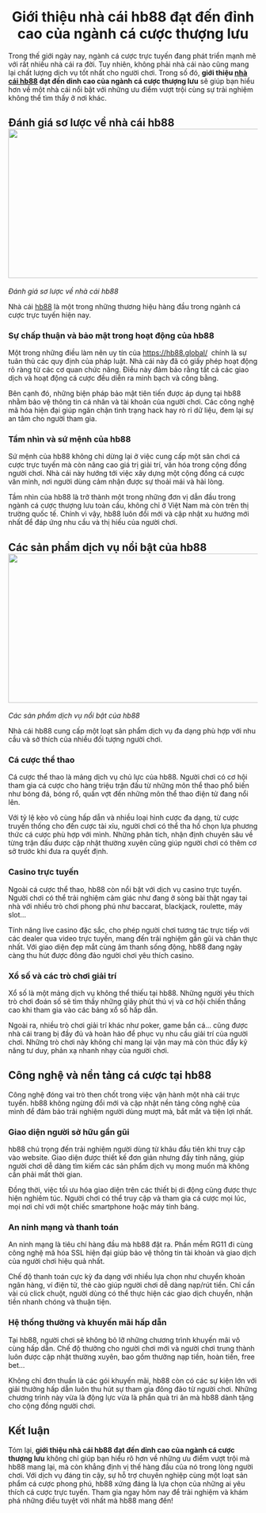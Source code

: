 <h1 style="text-align:center"><strong>Giới thiệu nh&agrave; c&aacute;i hb88 đạt đến đỉnh cao của ng&agrave;nh c&aacute; cược thượng lưu</strong></h1>

<p>Trong thế giới ng&agrave;y nay, ng&agrave;nh c&aacute; cược trực tuyến đang ph&aacute;t triển mạnh mẽ với rất nhiều nh&agrave; c&aacute;i ra đời. Tuy nhi&ecirc;n, kh&ocirc;ng phải nh&agrave; c&aacute;i n&agrave;o cũng mang lại chất lượng dịch vụ tốt nhất cho người chơi. Trong số đ&oacute;, <strong>giới thiệu </strong><a href="https://hb88.global/"><strong>nh&agrave; c&aacute;i hb88</strong></a><strong> đạt đến dỉnh cao của ng&agrave;nh c&aacute; cược thượng lưu</strong> sẽ gi&uacute;p bạn hiểu hơn về một nh&agrave; c&aacute;i nổi bật với những ưu điểm vượt trội c&ugrave;ng sự trải nghiệm kh&ocirc;ng thể t&igrave;m thấy ở nơi kh&aacute;c.</p>

<h2><strong>Đ&aacute;nh gi&aacute; sơ lược về nh&agrave; c&aacute;i hb88</strong><strong><img src="https://lh7-rt.googleusercontent.com/docsz/AD_4nXcazH5AP4xR_6OPPvr-PjqiP8UDOc9OosOQSYUj6Mz3Nu8gf3h3xfTe3m-OjrK3HvIv2X_KMtkOOO5LX0-wENAeiRD3pEdJcoEluv11b6ePN3wtisfpm3kVwBqTmgsu-FlryVsSVg?key=qeRl6YYLqiVa-DbIfemQ5ykP" style="height:301px; margin-left:0px; margin-top:0px; width:602px" /></strong></h2>

<p><em>Đ&aacute;nh gi&aacute; sơ lược về nh&agrave; c&aacute;i hb88</em></p>

<p>Nh&agrave; c&aacute;i <a href="https://hb88.global/">hb88</a> l&agrave; một trong những thương hiệu h&agrave;ng đầu trong ng&agrave;nh c&aacute; cược trực tuyến hiện nay.&nbsp;</p>

<h3><strong>Sự chấp thuận v&agrave; bảo mật trong hoạt động của hb88</strong></h3>

<p>Một trong những điều l&agrave;m n&ecirc;n uy t&iacute;n của <a href="https://hb88.global/">https://hb88.global/</a>&nbsp; ch&iacute;nh l&agrave; sự tu&acirc;n thủ c&aacute;c quy định của ph&aacute;p luật. Nh&agrave; c&aacute;i n&agrave;y đ&atilde; c&oacute; giấy ph&eacute;p hoạt động r&otilde; r&agrave;ng từ c&aacute;c cơ quan chức năng. Điều n&agrave;y đảm bảo rằng tất cả c&aacute;c giao dịch v&agrave; hoạt động c&aacute; cược đều diễn ra minh bạch v&agrave; c&ocirc;ng bằng.</p>

<p>B&ecirc;n cạnh đ&oacute;, những biện ph&aacute;p bảo mật ti&ecirc;n tiến được &aacute;p dụng tại hb88 nhằm bảo vệ th&ocirc;ng tin c&aacute; nh&acirc;n v&agrave; t&agrave;i khoản của người chơi. C&aacute;c c&ocirc;ng nghệ m&atilde; h&oacute;a hiện đại gi&uacute;p ngăn chặn t&igrave;nh trạng hack hay r&ograve; rỉ dữ liệu, đem lại sự an t&acirc;m cho người tham gia.</p>

<h3><strong>Tầm nh&igrave;n v&agrave; sứ mệnh của hb88</strong></h3>

<p>Sứ mệnh của hb88 kh&ocirc;ng chỉ dừng lại ở việc cung cấp một s&acirc;n chơi c&aacute; cược trực tuyến m&agrave; c&ograve;n n&acirc;ng cao gi&aacute; trị giải tr&iacute;, văn h&oacute;a trong cộng đồng người chơi. Nh&agrave; c&aacute;i n&agrave;y hướng tới việc x&acirc;y dựng một cộng đồng c&aacute; cược văn minh, nơi người d&ugrave;ng cảm nhận được sự thoải m&aacute;i v&agrave; h&agrave;i l&ograve;ng.</p>

<p>Tầm nh&igrave;n của hb88 l&agrave; trở th&agrave;nh một trong những đơn vị dẫn đầu trong ng&agrave;nh c&aacute; cược thượng lưu to&agrave;n cầu, kh&ocirc;ng chỉ ở Việt Nam m&agrave; c&ograve;n tr&ecirc;n thị trường quốc tế. Ch&iacute;nh v&igrave; vậy, hb88 lu&ocirc;n đổi mới v&agrave; cập nhật xu hướng mới nhất để đ&aacute;p ứng nhu cầu v&agrave; thị hiếu của người chơi.</p>

<h2><strong>C&aacute;c sản phẩm dịch vụ nổi bật của hb88</strong><strong><img src="https://lh7-rt.googleusercontent.com/docsz/AD_4nXda3-mCytaNQMNf-GTqMWDdocKxROt-1HMcjC_cJ30ksRlLGwfptJ4kWVt-1dZ1X_Dawi1owkRZcG-VuBd978p6RD4SfzfRUd6oHis-w12QWv8PiRTjf5Q4SihFnriv6do2ZWdlUw?key=qeRl6YYLqiVa-DbIfemQ5ykP" style="height:301px; margin-left:0px; margin-top:0px; width:602px" /></strong></h2>

<p><em>C&aacute;c sản phẩm dịch vụ nổi bật của hb88</em></p>

<p>Nh&agrave; c&aacute;i hb88 cung cấp một loạt sản phẩm dịch vụ đa dạng ph&ugrave; hợp với nhu cầu v&agrave; sở th&iacute;ch của nhiều đối tượng người chơi.</p>

<h3><strong>C&aacute; cược thể thao</strong></h3>

<p>C&aacute; cược thể thao l&agrave; mảng dịch vụ chủ lực của hb88. Người chơi c&oacute; cơ hội tham gia c&aacute; cược cho h&agrave;ng triệu trận đấu từ những m&ocirc;n thể thao phổ biến như b&oacute;ng đ&aacute;, b&oacute;ng rổ, quần vợt đến những m&ocirc;n thể thao điện tử đang nổi l&ecirc;n.</p>

<p>Với tỷ lệ k&egrave;o v&ocirc; c&ugrave;ng hấp dẫn v&agrave; nhiều loại h&igrave;nh cược đa dạng, từ cược truyền thống cho đến cược t&agrave;i xỉu, người chơi c&oacute; thể tha hồ chọn lựa phương thức c&aacute; cược ph&ugrave; hợp với m&igrave;nh. Những ph&acirc;n t&iacute;ch, nhận định chuy&ecirc;n s&acirc;u về từng trận đấu được cập nhật thường xuy&ecirc;n cũng gi&uacute;p người chơi c&oacute; th&ecirc;m cơ sở trước khi đưa ra quyết định.</p>

<h3><strong>Casino trực tuyến</strong></h3>

<p>Ngo&agrave;i c&aacute; cược thể thao, hb88 c&ograve;n nổi bật với dịch vụ casino trực tuyến. Người chơi c&oacute; thể trải nghiệm cảm gi&aacute;c như đang ở s&ograve;ng b&agrave;i thật ngay tại nh&agrave; với nhiều tr&ograve; chơi phong ph&uacute; như baccarat, blackjack, roulette, m&aacute;y slot&hellip;</p>

<p>T&iacute;nh năng live casino đặc sắc, cho ph&eacute;p người chơi tương t&aacute;c trực tiếp với c&aacute;c dealer qua video trực tuyến, mang đến trải nghiệm gần gũi v&agrave; ch&acirc;n thực nhất. Với giao diện đẹp mắt c&ugrave;ng &acirc;m thanh sống động, hb88 đang ng&agrave;y c&agrave;ng thu h&uacute;t được đ&ocirc;ng đảo người chơi y&ecirc;u th&iacute;ch casino.</p>

<h3><strong>Xổ số v&agrave; c&aacute;c tr&ograve; chơi giải tr&iacute;</strong></h3>

<p>Xổ số l&agrave; một mảng dịch vụ kh&ocirc;ng thể thiếu tại hb88. Những người y&ecirc;u th&iacute;ch tr&ograve; chơi đo&aacute;n số sẽ t&igrave;m thấy những gi&acirc;y ph&uacute;t th&uacute; vị v&agrave; cơ hội chiến thắng cao khi tham gia v&agrave;o c&aacute;c bảng xổ số hấp dẫn.</p>

<p>Ngo&agrave;i ra, nhiều tr&ograve; chơi giải tr&iacute; kh&aacute;c như poker, game bắn c&aacute;&hellip; cũng được nh&agrave; c&aacute;i trang bị đầy đủ v&agrave; ho&agrave;n hảo để phục vụ nhu cầu giải tr&iacute; của người chơi. Những tr&ograve; chơi n&agrave;y kh&ocirc;ng chỉ mang lại vận may m&agrave; c&ograve;n th&uacute;c đẩy kỹ năng tư duy, phản xạ nhanh nhạy của người chơi.</p>

<h2><strong>C&ocirc;ng nghệ v&agrave; nền tảng c&aacute; cược tại hb88</strong></h2>

<p>C&ocirc;ng nghệ đ&oacute;ng vai tr&ograve; then chốt trong việc vận h&agrave;nh một nh&agrave; c&aacute;i trực tuyến. hb88 kh&ocirc;ng ngừng đổi mới v&agrave; cập nhật nền tảng c&ocirc;ng nghệ của m&igrave;nh để đảm bảo trải nghiệm người d&ugrave;ng mượt m&agrave;, bắt mắt v&agrave; tiện lợi nhất.</p>

<h3><strong>Giao diện người sở hữu gần gũi</strong></h3>

<p>hb88 ch&uacute; trọng đến trải nghiệm người d&ugrave;ng từ kh&acirc;u đầu ti&ecirc;n khi truy cập v&agrave;o website. Giao diện được thiết kế đơn giản nhưng đầy t&iacute;nh năng, gi&uacute;p người chơi dễ d&agrave;ng t&igrave;m kiếm c&aacute;c sản phẩm dịch vụ mong muốn m&agrave; kh&ocirc;ng cần phải mất thời gian.</p>

<p>Đồng thời, việc tối ưu h&oacute;a giao diện tr&ecirc;n c&aacute;c thiết bị di động cũng được thực hiện nghi&ecirc;m t&uacute;c. Người chơi c&oacute; thể truy cập v&agrave; tham gia c&aacute; cược mọi l&uacute;c, mọi nơi chỉ với một chiếc smartphone hoặc m&aacute;y t&iacute;nh bảng.</p>

<h3><strong>An ninh mạng v&agrave; thanh to&aacute;n</strong></h3>

<p>An ninh mạng l&agrave; ti&ecirc;u ch&iacute; h&agrave;ng đầu m&agrave; hb88 đặt ra. Phần mềm RG11 đi c&ugrave;ng c&ocirc;ng nghệ m&atilde; h&oacute;a SSL hiện đại gi&uacute;p bảo vệ th&ocirc;ng tin t&agrave;i khoản v&agrave; giao dịch của người chơi hiệu quả nhất.</p>

<p>Chế độ thanh to&aacute;n cực kỳ đa dạng với nhiều lựa chọn như chuyển khoản ng&acirc;n h&agrave;ng, v&iacute; điện tử, thẻ c&agrave;o gi&uacute;p người chơi dễ d&agrave;ng nạp/r&uacute;t tiền. Chỉ cần v&agrave;i c&uacute; click chuột, người d&ugrave;ng c&oacute; thể thực hiện c&aacute;c giao dịch chuyển, nhận tiền nhanh ch&oacute;ng v&agrave; thuận tiện.</p>

<h3><strong>Hệ thống thưởng v&agrave; khuyến m&atilde;i hấp dẫn</strong></h3>

<p>Tại hb88, người chơi sẽ kh&ocirc;ng bỏ lỡ những chương tr&igrave;nh khuyến m&atilde;i v&ocirc; c&ugrave;ng hấp dẫn. Chế độ thưởng cho người chơi mới v&agrave; người chơi trung th&agrave;nh lu&ocirc;n được cập nhật thường xuy&ecirc;n, bao gồm thưởng nạp tiền, ho&agrave;n tiền, free bet&hellip;</p>

<p>Kh&ocirc;ng chỉ đơn thuần l&agrave; c&aacute;c g&oacute;i khuyến m&atilde;i, hb88 c&ograve;n c&oacute; c&aacute;c sự kiện lớn với giải thưởng hấp dẫn lu&ocirc;n thu h&uacute;t sự tham gia đ&ocirc;ng đảo từ người chơi. Những chương tr&igrave;nh n&agrave;y vừa l&agrave; động lực vừa l&agrave; phần qu&agrave; tri &acirc;n m&agrave; hb88 d&agrave;nh tặng cho cộng đồng người chơi.</p>

<h2><strong>Kết luận</strong></h2>

<p>T&oacute;m lại, <strong>giới thiệu nh&agrave; c&aacute;i hb88 đạt đến dỉnh cao của ng&agrave;nh c&aacute; cược thượng lưu</strong> kh&ocirc;ng chỉ gi&uacute;p bạn hiểu r&otilde; hơn về những ưu điểm vượt trội m&agrave; hb88 mang lại, m&agrave; c&ograve;n khẳng định vị thế h&agrave;ng đầu của n&oacute; trong l&ograve;ng người chơi. Với dịch vụ đ&aacute;ng tin cậy, sự hỗ trợ chuy&ecirc;n nghiệp c&ugrave;ng một loạt sản phẩm c&aacute; cược phong ph&uacute;, hb88 xứng đ&aacute;ng l&agrave; lựa chọn của những ai y&ecirc;u th&iacute;ch c&aacute; cược trực tuyến. Tham gia ngay h&ocirc;m nay để trải nghiệm v&agrave; kh&aacute;m ph&aacute; những điều tuyệt vời nhất m&agrave; hb88 mang đến!</p>



